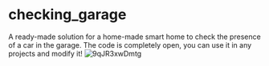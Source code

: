 # checking_garage
A ready-made solution for a home-made smart home to check the presence of a car in the garage.
The code is completely open, you can use it in any projects and modify it!
![9qJR3xwDmtg](https://user-images.githubusercontent.com/60883491/138501267-9e58ad60-86c2-4faa-9efa-10da5e82c180.jpg)

